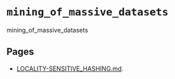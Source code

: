 # `mining_of_massive_datasets`

mining_of_massive_datasets

## Pages

* [LOCALITY-SENSITIVE_HASHING.md](./LOCALITY-SENSITIVE_HASHING.md).

<!-- * [](). -->

